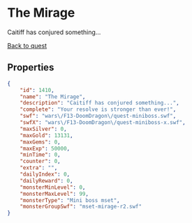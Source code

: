 # The Mirage

Caitiff has conjured something...

[Back to quest](../quests.md)

## Properties

```json
{
    "id": 1410,
    "name": "The Mirage",
    "description": "Caitiff has conjured something...",
    "complete": "Your resolve is stronger than ever!",
    "swf": "wars\/F13-DoomDragon\/quest-miniboss.swf",
    "swfX": "wars\/F13-DoomDragon\/quest-miniboss-x.swf",
    "maxSilver": 0,
    "maxGold": 13131,
    "maxGems": 0,
    "maxExp": 50000,
    "minTime": 0,
    "counter": 0,
    "extra": "",
    "dailyIndex": 0,
    "dailyReward": 0,
    "monsterMinLevel": 0,
    "monsterMaxLevel": 99,
    "monsterType": "Mini boss mset",
    "monsterGroupSwf": "mset-mirage-r2.swf"
}
```

